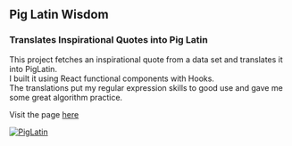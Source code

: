 ## Pig Latin Wisdom

### Translates Inspirational Quotes into Pig Latin

This project fetches an inspirational quote from a data set and translates it into PigLatin.<br />
I built it using React functional components with Hooks.<br />
The translations put my regular expression skills to good use and gave me some great algorithm practice.  

Visit the page [here](https://pig-latin-translator.netlify.com/)

[![PigLatin](http://img.youtube.com/vi/XXYCSKrTYt4/0.jpg)](http://www.youtube.com/watch?v=XXYCSKrTYt4 "PigLatin")
